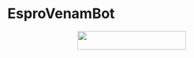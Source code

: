 # EsproVenamBot






<p align="center"><a href="https://dashboard.heroku.com/new?template=https://github.com/TeamEspro/EsproVenamBot"> <img src="https://img.shields.io/badge/Deploy%20On%20Heroku-blue?style=for-the-badge&logo=heroku" width="220" height="38.45"/></a></p>

